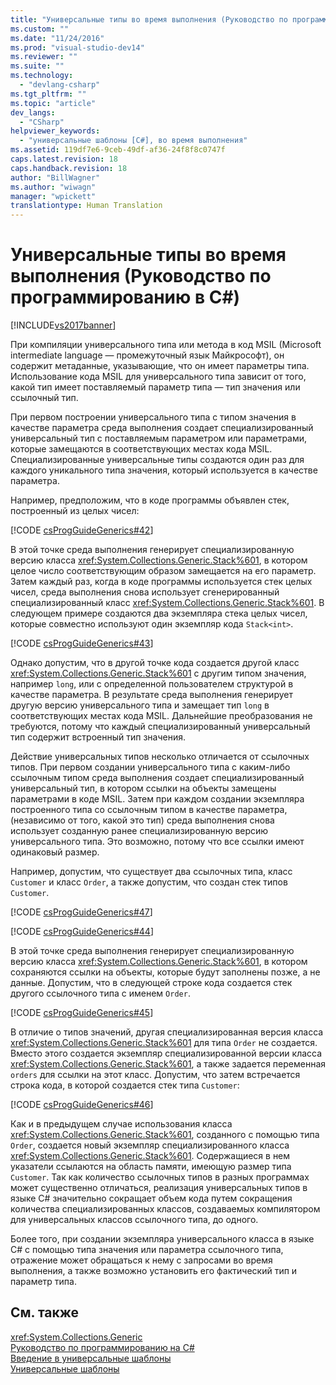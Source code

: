 ```yaml
---
title: "Универсальные типы во время выполнения (Руководство по программированию в C#) | Microsoft Docs"
ms.custom: ""
ms.date: "11/24/2016"
ms.prod: "visual-studio-dev14"
ms.reviewer: ""
ms.suite: ""
ms.technology: 
  - "devlang-csharp"
ms.tgt_pltfrm: ""
ms.topic: "article"
dev_langs: 
  - "CSharp"
helpviewer_keywords: 
  - "универсальные шаблоны [C#], во время выполнения"
ms.assetid: 119df7e6-9ceb-49df-af36-24f8f8c0747f
caps.latest.revision: 18
caps.handback.revision: 18
author: "BillWagner"
ms.author: "wiwagn"
manager: "wpickett"
translationtype: Human Translation
---
```

# Универсальные типы во время выполнения (Руководство по программированию в C#)
[!INCLUDE[vs2017banner](../../../csharp/includes/vs2017banner.md)]

При компиляции универсального типа или метода в код MSIL \(Microsoft intermediate language — промежуточный язык Майкрософт\), он содержит метаданные, указывающие, что он имеет параметры типа.  Использование кода MSIL для универсального типа зависит от того, какой тип имеет поставляемый параметр типа — тип значения или ссылочный тип.  
  
 При первом построении универсального типа с типом значения в качестве параметра среда выполнения создает специализированный универсальный тип с поставляемым параметром или параметрами, которые замещаются в соответствующих местах кода MSIL.  Специализированные универсальные типы создаются один раз для каждого уникального типа значения, который используется в качестве параметра.  
  
 Например, предположим, что в коде программы объявлен стек, построенный из целых чисел:  
  
 [!CODE [csProgGuideGenerics#42](../CodeSnippet/VS_Snippets_VBCSharp/csProgGuideGenerics#42)]  
  
 В этой точке среда выполнения генерирует специализированную версию класса <xref:System.Collections.Generic.Stack%601>, в котором целое число соответствующим образом замещается на его параметр.  Затем каждый раз, когда в коде программы используется стек целых чисел, среда выполнения снова использует сгенерированный специализированный класс <xref:System.Collections.Generic.Stack%601>.  В следующем примере создаются два экземпляра стека целых чисел, которые совместно используют один экземпляр кода `Stack<int>`.  
  
 [!CODE [csProgGuideGenerics#43](../CodeSnippet/VS_Snippets_VBCSharp/csProgGuideGenerics#43)]  
  
 Однако допустим, что в другой точке кода создается другой класс <xref:System.Collections.Generic.Stack%601> с другим типом значения, например `long`, или с определенной пользователем структурой в качестве параметра.  В результате среда выполнения генерирует другую версию универсального типа и замещает тип `long` в соответствующих местах кода MSIL.  Дальнейшие преобразования не требуются, потому что каждый специализированный универсальный тип содержит встроенный тип значения.  
  
 Действие универсальных типов несколько отличается от ссылочных типов.  При первом создании универсального типа с каким\-либо ссылочным типом среда выполнения создает специализированный универсальный тип, в котором ссылки на объекты замещены параметрами в коде MSIL.  Затем при каждом создании экземпляра построенного типа со ссылочным типом в качестве параметра, \(независимо от того, какой это тип\) среда выполнения снова использует созданную ранее специализированную версию универсального типа.  Это возможно, потому что все ссылки имеют одинаковый размер.  
  
 Например, допустим, что существует два ссылочных типа, класс `Customer` и класс `Order`, а также допустим, что создан стек типов `Customer`.  
  
 [!CODE [csProgGuideGenerics#47](../CodeSnippet/VS_Snippets_VBCSharp/csProgGuideGenerics#47)]  
  
 [!CODE [csProgGuideGenerics#44](../CodeSnippet/VS_Snippets_VBCSharp/csProgGuideGenerics#44)]  
  
 В этой точке среда выполнения генерирует специализированную версию класса <xref:System.Collections.Generic.Stack%601>, в котором сохраняются ссылки на объекты, которые будут заполнены позже, а не данные.  Допустим, что в следующей строке кода создается стек другого ссылочного типа с именем `Order`.  
  
 [!CODE [csProgGuideGenerics#45](../CodeSnippet/VS_Snippets_VBCSharp/csProgGuideGenerics#45)]  
  
 В отличие о типов значений, другая специализированная версия класса <xref:System.Collections.Generic.Stack%601> для типа `Order` не создается.  Вместо этого создается экземпляр специализированной версии класса <xref:System.Collections.Generic.Stack%601>, а также задается переменная `orders` для ссылки на этот класс.  Допустим, что затем встречается строка кода, в которой создается стек типа `Customer`:  
  
 [!CODE [csProgGuideGenerics#46](../CodeSnippet/VS_Snippets_VBCSharp/csProgGuideGenerics#46)]  
  
 Как и в предыдущем случае использования класса <xref:System.Collections.Generic.Stack%601>, созданного с помощью типа `Order`, создается новый экземпляр специализированного класса <xref:System.Collections.Generic.Stack%601>.  Содержащиеся в нем указатели ссылаются на область памяти, имеющую размер типа `Customer`.  Так как количество ссылочных типов в разных программах может существенно отличаться, реализация универсальных типов в языке C\# значительно сокращает объем кода путем сокращения количества специализированных классов, создаваемых компилятором для универсальных классов ссылочного типа, до одного.  
  
 Более того, при создании экземпляра универсального класса в языке C\# с помощью типа значения или параметра ссылочного типа, отражение может обращаться к нему с запросами во время выполнения, а также возможно установить его фактический тип и параметр типа.  
  
## См. также  
 <xref:System.Collections.Generic>   
 [Руководство по программированию на C\#](../../../csharp/programming-guide/index.md)   
 [Введение в универсальные шаблоны](../../../csharp/programming-guide/generics/introduction-to-generics.md)   
 [Универсальные шаблоны](../Topic/Generics%20in%20the%20.NET%20Framework.md)